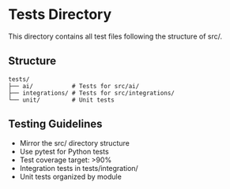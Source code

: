 # Tests Directory

This directory contains all test files following the structure of src/.

## Structure
```
tests/
├── ai/           # Tests for src/ai/
├── integrations/ # Tests for src/integrations/
└── unit/         # Unit tests
```

## Testing Guidelines
- Mirror the src/ directory structure
- Use pytest for Python tests
- Test coverage target: >90%
- Integration tests in tests/integration/
- Unit tests organized by module